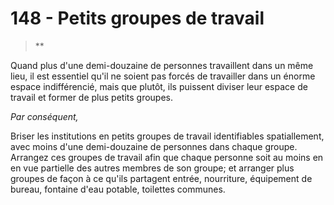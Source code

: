 # 148 - Petits groupes de travail

> **

Quand plus d'une demi-douzaine de personnes travaillent dans un même lieu, il est essentiel qu'il ne soient pas forcés de travailler dans un énorme espace indifférencié, mais que plutôt, ils puissent diviser leur espace de travail et former de plus petits groupes.

_Par conséquent,_

Briser les institutions en petits groupes de travail identifiables spatiallement, avec moins d'une demi-douzaine de personnes dans chaque groupe. Arrangez ces groupes de travail afin que chaque personne soit au moins en en vue partielle des autres membres de son groupe; et arranger plus groupes de façon à ce qu'ils partagent entrée, nourriture, équipement de bureau, fontaine d'eau potable, toilettes communes.
